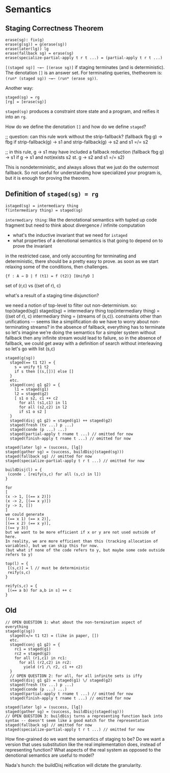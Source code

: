 # Semantics

## Staging Correctness Theorem

```
erase(sg): fix(g)
erase(g(sg)) = g(erase(sg))
erase(later(lg)) lg
erase(fallback sg) = erase(sg)
erase(specialize-partial-apply t r t ...) = (partial-apply t r t ...)
```

`[(staged sg)] ~=~ [(erase sg)]` if staging terminates (and is deterministic).
The denotation `[]` is an answer set.
For terminating queries, thetheorem is:
`(run* (staged sg)) ~=~ (run* (erase sg))`.

Another way:

```
staged(sg) = rg
[rg] = [erase(sg)]
```

`staged(sg)` produces a constraint store state and a program, and reifies it into an `rg`.

How do we define the denotation `[]` and how do we define `staged`?


;; question: can this rule work without the strip-fallback?
(fallback fbg g) -> fbg
   if   strip-fallback(g) -> s1   and    strip-fallback(g) -> s2   and s1 =/= s2

;; in this rule, g -> s1 may have included a fallback reduction
(fallback fbg g) -> s1
   if g -> s1   and not(exists s2 st. g -> s2 and s1 =/= s2)

This is nondeterministic, and always allows that we just do the outermost fallback. So not
useful for understanding how specialized your program is, but it is enough for proving the theorem.

## Definition of `staged(sg) = rg`

```
istaged(sg) = intermediary thing
f(intermediary thing) = staged(sg)
```

`intermediary thing`: like the denotational semantics with tupled up code fragment
but need to think about divergence / infinite computation

- what's the inductive invariant that we need for `istaged`
- what properties of a denotional semantics is that going to depend on to prove the invariant

in the restricted case, and only accounting for terminating and deterministic, there should be a pretty easy to prove.
as soon as we start relaxing some of the conditions, then challenges.

``{f : A → D | f (t1) = f (t2)} [UnifyD ]``

set of (r,c)
vs
((set of r), c)

what's a result of a staging time disjunction?

we need a notion of top-level to filter out non-determinism.
so:
top(staged(sg))
staged(sg) = intermediary thing
top(intermediary thing) = ((set of r), c)
intermediary thing = (streams of (s,c)).
constraints other than unifications -- seems like a simplification
do we have to worry about non-terminating streams?
in the absence of fallback, everything has to terminate
so let's imagine we're doing the semantics for a simpler system without fallback
then any infinite stream would lead to failure, so in the absence of fallback, we could get away with a definition of search without interleaving
so let's go with list (s,c)


```
staged(g(sg))
  staged(== t1 t2) = {
    s = unify t1 t2
    if s then [(s,[])] else []
  }
  etc.
  staged(conj g1 g2) = {
    l1 = staged(g1)
    l2 = staged(g2)
    [ s1 o s2, c1 ++ c2
      for all (s1,c1) in l1
      for all (s2,c2) in l2
      if s1 o s2 ]
  }
  staged(disj g1 g2) = staged(g1) ++ staged(g2)
  staged(fresh (tv ...) p ...)
  staged(conde (p ...) ...)
  staged(partial-apply t rname t ...) // omitted for now
  staged(finish-apply t rname t ...) // omitted for now

staged(later lg) = (success, [lg])
staged(gather sg) = (success, buildDisj(staged(sg)))
staged(fallback sg) // omitted for now
staged(specialize-partial-apply t r t ...) // omitted for now

buildDisj(l) = {
 (conde . [reify(s,c) for all (s,c) in l])
}

for
[
(x -> 1, [(== x 2)])
(x -> 2, [(== x y)])
(y -> 3, [])
]
we could generate
[(== x 1) (== x 2)],
[(== x 2) (== x y)],
[(== y 3)]
but we want to be more efficient if x or y are not used outside of here.
In reality, we are more efficient than this (tracking allocation of variables), but we can skip this for now.
(but what if none of the code refers to y, but maybe some code outside refers to y)

top(l) = {
 [(s,c)] = l // must be deterministic
 reify(s,c)
}

reify(s,c) = {
 [(== a b) for a,b in s] ++ c
}
```

## Old

```
// OPEN QUESTION 1: what about the non-termination aspect of everything
staged(g(sg))
  staged(=/= t1 t2) = (like in paper, [])
  etc.
  staged(conj g1 g2) = {
    rc1 = staged(g1)
    rc2 = staged(g2)
    for all (r1,c1) in rc1:
      for all (r2,c2) in rc2:
        yield (r1 /\ r2, c1 ++ c2)
  }
  // OPEN QUESTION 2: for all, for all infinite sets is iffy
  staged(disj g1 g2) = staged(g1) \/ staged(g2)
  staged(fresh (tv ...) p ...)
  staged(conde (p ...) ...)
  staged(partial-apply t rname t ...) // omitted for now
  staged(finish-apply t rname t ...) // omitted for now

staged(later lg) = (success, [lg])
staged(gather sg) = (success, buildDisj(staged(sg)))
// OPEN QUESTION 3: buildDisj turns a representing function back into syntax -- doesn't seem like a good match for the representation
staged(fallback sg) // omitted for now
staged(specialize-partial-apply t r t ...) // omitted for now
```

How fine-grained do we want the semantics of staging to be?
Do we want a version that uses substitution like the real implementation does, instead of representing function? What aspects of the real system as opposed to the denotional semantics are useful to model?

Nada's hunch: the buildDisj reification will dictate the granularity.
